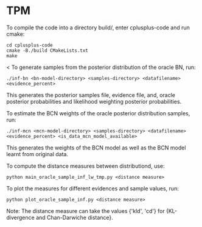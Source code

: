 # TPM

To compile the code into a directory build/, enter cplusplus-code and run cmake:
```
cd cplusplus-code
cmake -B./build CMakeLists.txt
make
```

<
To generate samples from the posterior distribution of the oracle BN, run:
```
./inf-bn <bn-model-directory> <samples-directory> <datafilename> <evidence_percent>
```
 This generates the posterior samples file, evidence file, and, oracle posterior probabilities and likelihood weighting posterior probabilities. 
 
To estimate the BCN weights of the oracle posterior distribution samples, run:
```
./inf-mcn <mcn-model-directory> <samples-directory> <datafilename> <evidence_percent> <is_data_mcn_model_available>
```
This generates the weights of the BCN model as well as the BCN model learnt from original data.







To compute the distance measures between distributiond, use:
```
python main_oracle_sample_inf_lw_tmp.py <distance measure>
```
To plot the measures for different evidences and sample values, run:
``` 
python plot_oracle_sample_inf.py <distance measure>
```
Note: The distance measure can take the values {'kld', 'cd'} for {KL-divergence and Chan-Darwiche distance}.
>
